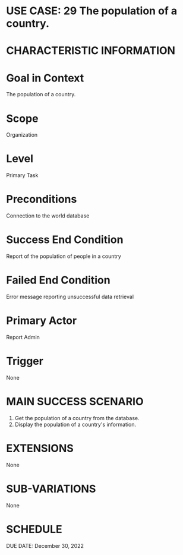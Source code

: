# USE CASE: 29 The population of a country.
# CHARACTERISTIC INFORMATION

# Goal in Context
The population of a country.

# Scope
Organization

# Level
Primary Task

# Preconditions
Connection to the world database

# Success End Condition
Report of the population of people in a country

# Failed End Condition
Error message reporting unsuccessful data retrieval

# Primary Actor
Report Admin

# Trigger
None

# MAIN SUCCESS SCENARIO
1. Get the population of a country from the database.
2. Display the population of a country's information.

# EXTENSIONS
None

# SUB-VARIATIONS
None

# SCHEDULE
DUE DATE: December 30, 2022
